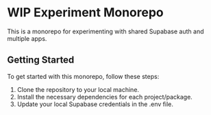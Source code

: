 # WIP Experiment Monorepo

This is a monorepo for experimenting with shared Supabase auth and multiple apps.

## Getting Started

To get started with this monorepo, follow these steps:

1. Clone the repository to your local machine.
2. Install the necessary dependencies for each project/package.
3. Update your local Supabase credentials in the .env file.
